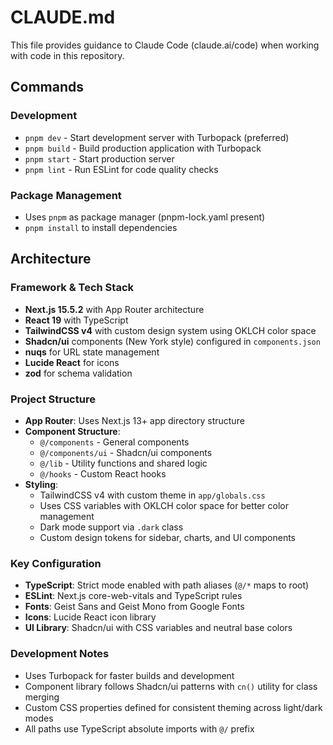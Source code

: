 # CLAUDE.md

This file provides guidance to Claude Code (claude.ai/code) when working with code in this repository.

## Commands

### Development
- `pnpm dev` - Start development server with Turbopack (preferred)
- `pnpm build` - Build production application with Turbopack
- `pnpm start` - Start production server
- `pnpm lint` - Run ESLint for code quality checks

### Package Management
- Uses `pnpm` as package manager (pnpm-lock.yaml present)
- `pnpm install` to install dependencies

## Architecture

### Framework & Tech Stack
- **Next.js 15.5.2** with App Router architecture
- **React 19** with TypeScript
- **TailwindCSS v4** with custom design system using OKLCH color space
- **Shadcn/ui** components (New York style) configured in `components.json`
- **nuqs** for URL state management
- **Lucide React** for icons
- **zod** for schema validation

### Project Structure
- **App Router**: Uses Next.js 13+ app directory structure
- **Component Structure**:
  - `@/components` - General components
  - `@/components/ui` - Shadcn/ui components
  - `@/lib` - Utility functions and shared logic
  - `@/hooks` - Custom React hooks
- **Styling**: 
  - TailwindCSS v4 with custom theme in `app/globals.css`
  - Uses CSS variables with OKLCH color space for better color management
  - Dark mode support via `.dark` class
  - Custom design tokens for sidebar, charts, and UI components

### Key Configuration
- **TypeScript**: Strict mode enabled with path aliases (`@/*` maps to root)
- **ESLint**: Next.js core-web-vitals and TypeScript rules
- **Fonts**: Geist Sans and Geist Mono from Google Fonts
- **Icons**: Lucide React icon library
- **UI Library**: Shadcn/ui with CSS variables and neutral base colors

### Development Notes
- Uses Turbopack for faster builds and development
- Component library follows Shadcn/ui patterns with `cn()` utility for class merging
- Custom CSS properties defined for consistent theming across light/dark modes
- All paths use TypeScript absolute imports with `@/` prefix